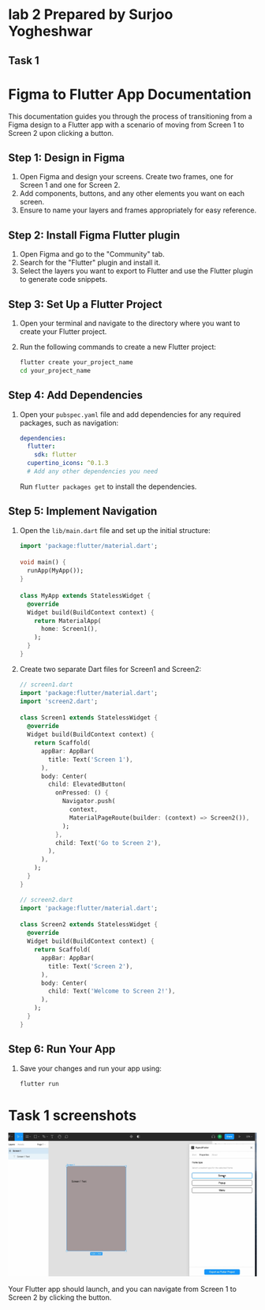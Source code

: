 # lab 2 Prepared by Surjoo Yogheshwar
## Task 1
# Figma to Flutter App Documentation

This documentation guides you through the process of transitioning from a Figma design to a Flutter app with a scenario of moving from Screen 1 to Screen 2 upon clicking a button.

## Step 1: Design in Figma

1. Open Figma and design your screens. Create two frames, one for Screen 1 and one for Screen 2.
2. Add components, buttons, and any other elements you want on each screen.
3. Ensure to name your layers and frames appropriately for easy reference.

## Step 2: Install Figma Flutter plugin

1. Open Figma and go to the "Community" tab.
2. Search for the "Flutter" plugin and install it.
3. Select the layers you want to export to Flutter and use the Flutter plugin to generate code snippets.

## Step 3: Set Up a Flutter Project

1. Open your terminal and navigate to the directory where you want to create your Flutter project.
2. Run the following commands to create a new Flutter project:

    ```bash
    flutter create your_project_name
    cd your_project_name
    ```

## Step 4: Add Dependencies

1. Open your `pubspec.yaml` file and add dependencies for any required packages, such as navigation:

    ```yaml
    dependencies:
      flutter:
        sdk: flutter
      cupertino_icons: ^0.1.3
      # Add any other dependencies you need
    ```

    Run `flutter packages get` to install the dependencies.

## Step 5: Implement Navigation

1. Open the `lib/main.dart` file and set up the initial structure:

    ```dart
    import 'package:flutter/material.dart';

    void main() {
      runApp(MyApp());
    }

    class MyApp extends StatelessWidget {
      @override
      Widget build(BuildContext context) {
        return MaterialApp(
          home: Screen1(),
        );
      }
    }
    ```

2. Create two separate Dart files for Screen1 and Screen2:

    ```dart
    // screen1.dart
    import 'package:flutter/material.dart';
    import 'screen2.dart';

    class Screen1 extends StatelessWidget {
      @override
      Widget build(BuildContext context) {
        return Scaffold(
          appBar: AppBar(
            title: Text('Screen 1'),
          ),
          body: Center(
            child: ElevatedButton(
              onPressed: () {
                Navigator.push(
                  context,
                  MaterialPageRoute(builder: (context) => Screen2()),
                );
              },
              child: Text('Go to Screen 2'),
            ),
          ),
        );
      }
    }
    ```

    ```dart
    // screen2.dart
    import 'package:flutter/material.dart';

    class Screen2 extends StatelessWidget {
      @override
      Widget build(BuildContext context) {
        return Scaffold(
          appBar: AppBar(
            title: Text('Screen 2'),
          ),
          body: Center(
            child: Text('Welcome to Screen 2!'),
          ),
        );
      }
    }
    ```

## Step 6: Run Your App

1. Save your changes and run your app using:

    ```bash
    flutter run
    ```

# Task 1 screenshots

![Image 1](lab_2_images/task_2.1.png)

Your Flutter app should launch, and you can navigate from Screen 1 to Screen 2 by clicking the button.


